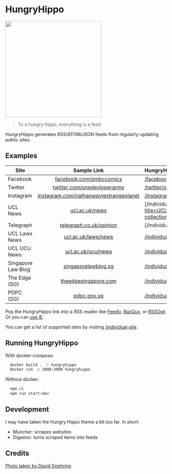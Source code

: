 # HungryHippo

<img src="https://live.staticflickr.com/3436/3225591269_5001acef98_b_d.jpg" width="300" />

> To a hungry hippo, everything is a feed

HungryHippo generates RSS/ATOM/JSON feeds from regularly-updating public sites.

## Examples

| Site               |                                       Sample Link                                        | HungryHippo Link                                                                                                                                                                                                                                                                                                                                                                                                                                                                                                                                                                                           |
| ------------------ | :--------------------------------------------------------------------------------------: | :--------------------------------------------------------------------------------------------------------------------------------------------------------------------------------------------------------------------------------------------------------------------------------------------------------------------------------------------------------------------------------------------------------------------------------------------------------------------------------------------------------------------------------------------------------------------------------------------------------- |
| Facebook           |                [facebook.com/smbccomics](https://facebook.com/smbccomics)                | [/facebook/smbccomics](https://hungryhippo.huey.xyz/facebook/smbccomics)                                                                                                                                                                                                                                                                                                                                                                                                                                                                                                                                   |
| Twitter            |            [twitter.com/onedevloperarmy](https://twitter.com/onedevloperarmy)            | [/twitter/onedevloperarmy](https://hungryhippo.huey.xyz/twitter/onedevloperarmy)                                                                                                                                                                                                                                                                                                                                                                                                                                                                                                                           |
| Instagram          | [instagram.com/nathanwpylestrangeplanet](https://instagram.com/nathanwpylestrangeplanet) | [/instagram/nathanwpylestrangeplanet](https://hungryhippo.huey.xyz/instagram/nathanwpylestrangeplanet)                                                                                                                                                                                                                                                                                                                                                                                                                                                                                                     |
| UCL News           |                        [ucl.ac.uk/news](https://ucl.ac.uk/news/)                         | [/individual-site/ucl.ac.uk/news/?url=https://search2.ucl.ac.uk/s/search.json?collection=drupal-push-news-news&meta_UclCommunicationType=%22top+stories%22](https://hungryhippo.huey.xyz/individual-site/ucl.ac.uk/news/?title=UCL%20News&description=Follow%20all%20the%20latest%20news%20from%20the%20UCL%20media%20relations%20team,%20view%20UCL%27s%20presence%20in%20the%20media,%20and%20get%20in%20touch%20for%20more%20information%20and%20access%20to%20UCL%20experts.&url=https://search2.ucl.ac.uk/s/search.json?collection=drupal-push-news-news&meta_UclCommunicationType=%22top+stories%22) |
| Telegraph          |              [telegraph.co.uk/opinion](https://www.telegraph.co.uk/opinion)              | [/individual-site/telegraph.co.uk/?url=https://www.telegraph.co.uk/opinion/](https://hungryhippo.huey.xyz/individual-site/telegraph.co.uk/?url=https://www.telegraph.co.uk/opinion/)                                                                                                                                                                                                                                                                                                                                                                                                                       |
| UCL Laws News      |                  [ucl.ac.uk/laws/news](https://www.ucl.ac.uk/laws/news)                  | [/individual-site/ucl.ac.uk/news/?url=https://cms-feed.ucl.ac.uk/s/search.json?collection=drupal-laws-new%26&meta_UclOrgUnit=%22UCL Faculty of Laws%22&title=UCL%20Laws%20News](https://hungryhippo.huey.xyz/individual-site/ucl.ac.uk/news/?url=https://cms-feed.ucl.ac.uk/s/search.json?collection=drupal-laws-new%26&meta_UclOrgUnit=%22UCL%20Faculty%20of%20Laws%22&title=UCL%20Laws%20News)                                                                                                                                                                                                           |
| UCL UCU News       |                   [ucl.ac.uk/ucu/news](https://www.ucl.ac.uk/ucu/news)                   | [/individual-site/ucl.ac.uk/news/?url=https://cms-feed.ucl.ac.uk/s/search.json?collection=drupal-professional-services-news%26meta_UclOrgUnit="UCL UCU"&title=UCL UCU](https://hungryhippo.huey.xyz/individual-site/ucl.ac.uk/news/?url=https://cms-feed.ucl.ac.uk/s/search.json?collection=drupal-professional-services-news%26meta_UclOrgUnit=%22UCL%20UCU%22&title=UCL%20UCU)                                                                                                                                                                                                                           |
| Singapore Law Blog |                    [singaporelawblog.sg](https://singaporelawblog.sg)                    | [/individual-site/singaporelawblog.sg](https://hungryhippo.huey.xyz/individual-site/singaporelawblog.sg)                                                                                                                                                                                                                                                                                                                                                                                                                                                                                                   |
| The Edge (SG)      |                   [theedgesingapore.com](https://theedgesingapore.com)                   | [/individual-site/theedgesingapore.com](https://hungryhippo.huey.xyz/individual-site/theedgesingapore.com)                                                                                                                                                                                                                                                                                                                                                                                                                                                                                                 |
| PDPC (SG)          |                          [pdpc.gov.sg](https://www.pdpc.gov.sg)                          | [/individual-site/pdpc.gov.sg/undertaking](https://hungryhippo.huey.xyz/individual-site/pdpc.gov.sg/undertaking)                                                                                                                                                                                                                                                                                                                                                                                                                                                                                           |

Pop the HungryHippo link into a RSS reader like [Feedly](https://feedly.com), [BazQux](https://bazqux.com/), or [RSSOwl](http://www.rssowl.org). Or you can [use IE](https://www.wikihow.com/Subscribe-to-and-Read-RSS-Feeds-with-Internet-Explorer).

You can get a list of supported sites by visiting [/individual-site](https://hungryhippo.huey.xyz/individual-site).

## Running HungryHippo

With docker-compose:

```bash
  docker build . -t hungryhippo
  docker run -p 3000:3000 hungryhippo
```

Without docker:

```bash
  npm ci
  npm run start:dev
```

## Development

I may have taken the Hungry Hippo theme a bit too far. In short:

- Muncher: scrapes websites
- Digestor: turns scraped items into feeds

## Credits

[Photo taken by David Goehring](https://www.flickr.com/photos/carbonnyc/3225591269)
